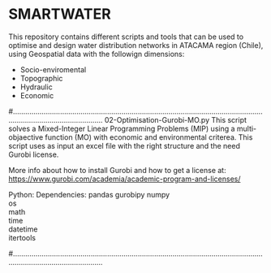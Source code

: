 # SMARTWATER
This repository contains different scripts and tools that can be used to optimise and design water distribution networks in ATACAMA region (Chile), using Geospatial data with the followign dimensions:

  + Socio-enviromental
  + Topographic
  + Hydraulic
  + Economic

#........................................................................................................................................................................
02-Optimisation-Gurobi-MO.py 
This script solves a Mixed-Integer Linear Programming Problems (MIP) using a multi-objaective function (MO) with economic and environmental criterea.
This script uses as input an excel file with the right structure and the need Gurobi license.

 More info about how to install Gurobi and how to get a license at:   https://www.gurobi.com/academia/academic-program-and-licenses/
 
 Python:
 Dependencies: pandas
               gurobipy
               numpy                        
               os                        
               math                        
               time                        
               datetime                        
               itertools

#........................................................................................................................................................................
